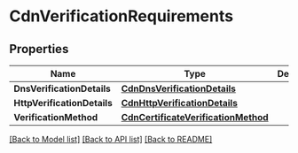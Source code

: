 # CdnVerificationRequirements

## Properties

Name | Type | Description | Notes
------------ | ------------- | ------------- | -------------
**DnsVerificationDetails** | [**CdnDnsVerificationDetails**](cdnDnsVerificationDetails.md) |  | [optional] 
**HttpVerificationDetails** | [**CdnHttpVerificationDetails**](cdnHttpVerificationDetails.md) |  | [optional] 
**VerificationMethod** | [**CdnCertificateVerificationMethod**](cdnCertificateVerificationMethod.md) |  | [optional] 

[[Back to Model list]](../README.md#documentation-for-models) [[Back to API list]](../README.md#documentation-for-api-endpoints) [[Back to README]](../README.md)


